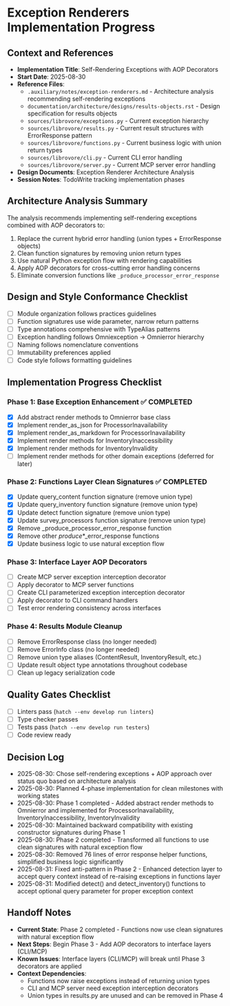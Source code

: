# Exception Renderers Implementation Progress

## Context and References
- **Implementation Title**: Self-Rendering Exceptions with AOP Decorators
- **Start Date**: 2025-08-30
- **Reference Files**:
  - `.auxiliary/notes/exception-renderers.md` - Architecture analysis recommending self-rendering exceptions
  - `documentation/architecture/designs/results-objects.rst` - Design specification for results objects
  - `sources/librovore/exceptions.py` - Current exception hierarchy
  - `sources/librovore/results.py` - Current result structures with ErrorResponse pattern
  - `sources/librovore/functions.py` - Current business logic with union return types
  - `sources/librovore/cli.py` - Current CLI error handling
  - `sources/librovore/server.py` - Current MCP server error handling
- **Design Documents**: Exception Renderer Architecture Analysis
- **Session Notes**: TodoWrite tracking implementation phases

## Architecture Analysis Summary
The analysis recommends implementing self-rendering exceptions combined with AOP decorators to:
1. Replace the current hybrid error handling (union types + ErrorResponse objects)
2. Clean function signatures by removing union return types
3. Use natural Python exception flow with rendering capabilities
4. Apply AOP decorators for cross-cutting error handling concerns
5. Eliminate conversion functions like `_produce_processor_error_response`

## Design and Style Conformance Checklist
- [ ] Module organization follows practices guidelines
- [ ] Function signatures use wide parameter, narrow return patterns  
- [ ] Type annotations comprehensive with TypeAlias patterns
- [ ] Exception handling follows Omniexception → Omnierror hierarchy
- [ ] Naming follows nomenclature conventions
- [ ] Immutability preferences applied
- [ ] Code style follows formatting guidelines

## Implementation Progress Checklist

### Phase 1: Base Exception Enhancement ✅ COMPLETED
- [x] Add abstract render methods to Omnierror base class
- [x] Implement render_as_json for ProcessorInavailability
- [x] Implement render_as_markdown for ProcessorInavailability  
- [x] Implement render methods for InventoryInaccessibility
- [x] Implement render methods for InventoryInvalidity
- [ ] Implement render methods for other domain exceptions (deferred for later)

### Phase 2: Functions Layer Clean Signatures ✅ COMPLETED
- [x] Update query_content function signature (remove union type)
- [x] Update query_inventory function signature (remove union type)  
- [x] Update detect function signature (remove union type)
- [x] Update survey_processors function signature (remove union type)
- [x] Remove _produce_processor_error_response function
- [x] Remove other _produce_*_error_response functions
- [x] Update business logic to use natural exception flow

### Phase 3: Interface Layer AOP Decorators
- [ ] Create MCP server exception interception decorator
- [ ] Apply decorator to MCP server functions
- [ ] Create CLI parameterized exception interception decorator
- [ ] Apply decorator to CLI command handlers
- [ ] Test error rendering consistency across interfaces

### Phase 4: Results Module Cleanup
- [ ] Remove ErrorResponse class (no longer needed)
- [ ] Remove ErrorInfo class (no longer needed)
- [ ] Remove union type aliases (ContentResult, InventoryResult, etc.)
- [ ] Update result object type annotations throughout codebase
- [ ] Clean up legacy serialization code

## Quality Gates Checklist
- [ ] Linters pass (`hatch --env develop run linters`)
- [ ] Type checker passes  
- [ ] Tests pass (`hatch --env develop run testers`)
- [ ] Code review ready

## Decision Log
- 2025-08-30: Chose self-rendering exceptions + AOP approach over status quo based on architecture analysis
- 2025-08-30: Planned 4-phase implementation for clean milestones with working states
- 2025-08-30: Phase 1 completed - Added abstract render methods to Omnierror and implemented for ProcessorInavailability, InventoryInaccessibility, InventoryInvalidity
- 2025-08-30: Maintained backward compatibility with existing constructor signatures during Phase 1
- 2025-08-30: Phase 2 completed - Transformed all functions to use clean signatures with natural exception flow
- 2025-08-30: Removed 76 lines of error response helper functions, simplified business logic significantly
- 2025-08-31: Fixed anti-pattern in Phase 2 - Enhanced detection layer to accept query context instead of re-raising exceptions in functions layer
- 2025-08-31: Modified detect() and detect_inventory() functions to accept optional query parameter for proper exception context

## Handoff Notes
- **Current State**: Phase 2 completed - Functions now use clean signatures with natural exception flow
- **Next Steps**: Begin Phase 3 - Add AOP decorators to interface layers (CLI/MCP)
- **Known Issues**: Interface layers (CLI/MCP) will break until Phase 3 decorators are applied
- **Context Dependencies**: 
  - Functions now raise exceptions instead of returning union types  
  - CLI and MCP server need exception interception decorators
  - Union types in results.py are unused and can be removed in Phase 4